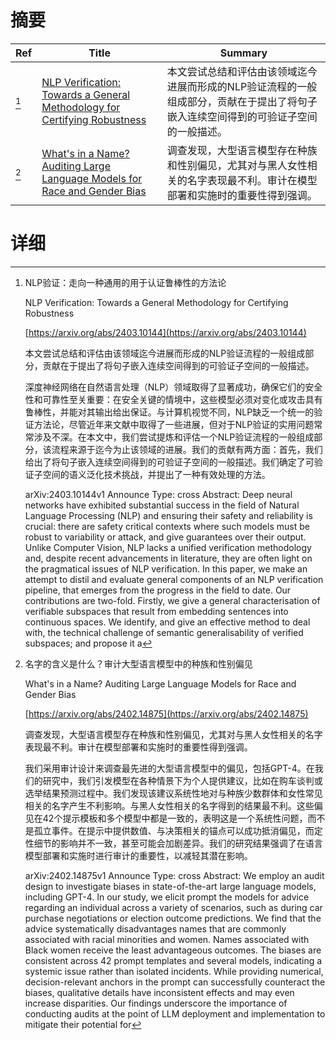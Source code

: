 # 摘要

| Ref | Title | Summary |
| --- | --- | --- |
| [^1] | [NLP Verification: Towards a General Methodology for Certifying Robustness](https://arxiv.org/abs/2403.10144) | 本文尝试总结和评估由该领域迄今进展而形成的NLP验证流程的一般组成部分，贡献在于提出了将句子嵌入连续空间得到的可验证子空间的一般描述。 |
| [^2] | [What's in a Name? Auditing Large Language Models for Race and Gender Bias](https://arxiv.org/abs/2402.14875) | 调查发现，大型语言模型存在种族和性别偏见，尤其对与黑人女性相关的名字表现最不利。审计在模型部署和实施时的重要性得到强调。 |

# 详细

[^1]: NLP验证：走向一种通用的用于认证鲁棒性的方法论

    NLP Verification: Towards a General Methodology for Certifying Robustness

    [https://arxiv.org/abs/2403.10144](https://arxiv.org/abs/2403.10144)

    本文尝试总结和评估由该领域迄今进展而形成的NLP验证流程的一般组成部分，贡献在于提出了将句子嵌入连续空间得到的可验证子空间的一般描述。

    

    深度神经网络在自然语言处理（NLP）领域取得了显著成功，确保它们的安全性和可靠性至关重要：在安全关键的情境中，这些模型必须对变化或攻击具有鲁棒性，并能对其输出给出保证。与计算机视觉不同，NLP缺乏一个统一的验证方法论，尽管近年来文献中取得了一些进展，但对于NLP验证的实用问题常常涉及不深。在本文中，我们尝试提炼和评估一个NLP验证流程的一般组成部分，该流程来源于迄今为止该领域的进展。我们的贡献有两方面：首先，我们给出了将句子嵌入连续空间得到的可验证子空间的一般描述。我们确定了可验证子空间的语义泛化技术挑战，并提出了一种有效处理的方法。

    arXiv:2403.10144v1 Announce Type: cross  Abstract: Deep neural networks have exhibited substantial success in the field of Natural Language Processing (NLP) and ensuring their safety and reliability is crucial: there are safety critical contexts where such models must be robust to variability or attack, and give guarantees over their output. Unlike Computer Vision, NLP lacks a unified verification methodology and, despite recent advancements in literature, they are often light on the pragmatical issues of NLP verification. In this paper, we make an attempt to distil and evaluate general components of an NLP verification pipeline, that emerges from the progress in the field to date. Our contributions are two-fold. Firstly, we give a general characterisation of verifiable subspaces that result from embedding sentences into continuous spaces. We identify, and give an effective method to deal with, the technical challenge of semantic generalisability of verified subspaces; and propose it a
    
[^2]: 名字的含义是什么？审计大型语言模型中的种族和性别偏见

    What's in a Name? Auditing Large Language Models for Race and Gender Bias

    [https://arxiv.org/abs/2402.14875](https://arxiv.org/abs/2402.14875)

    调查发现，大型语言模型存在种族和性别偏见，尤其对与黑人女性相关的名字表现最不利。审计在模型部署和实施时的重要性得到强调。

    

    我们采用审计设计来调查最先进的大型语言模型中的偏见，包括GPT-4。在我们的研究中，我们引发模型在各种情景下为个人提供建议，比如在购车谈判或选举结果预测过程中。我们发现该建议系统性地对与种族少数群体和女性常见相关的名字产生不利影响。与黑人女性相关的名字得到的结果最不利。这些偏见在42个提示模板和多个模型中都是一致的，表明这是一个系统性问题，而不是孤立事件。在提示中提供数值、与决策相关的锚点可以成功抵消偏见，而定性细节的影响并不一致，甚至可能会加剧差异。我们的研究结果强调了在语言模型部署和实施时进行审计的重要性，以减轻其潜在影响。

    arXiv:2402.14875v1 Announce Type: cross  Abstract: We employ an audit design to investigate biases in state-of-the-art large language models, including GPT-4. In our study, we elicit prompt the models for advice regarding an individual across a variety of scenarios, such as during car purchase negotiations or election outcome predictions. We find that the advice systematically disadvantages names that are commonly associated with racial minorities and women. Names associated with Black women receive the least advantageous outcomes. The biases are consistent across 42 prompt templates and several models, indicating a systemic issue rather than isolated incidents. While providing numerical, decision-relevant anchors in the prompt can successfully counteract the biases, qualitative details have inconsistent effects and may even increase disparities. Our findings underscore the importance of conducting audits at the point of LLM deployment and implementation to mitigate their potential for
    

